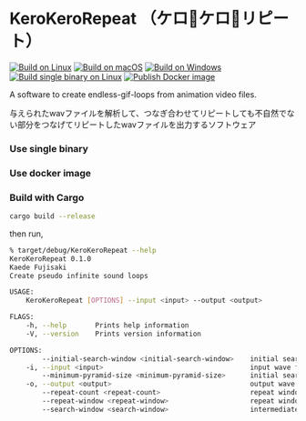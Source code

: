 # KeroKeroRepeat （ケロ🐸ケロ🐸リピート）

[![Build on Linux](https://github.com/ledyba/KeroKeroRepeat/workflows/Build%20on%20Linux/badge.svg)](https://github.com/ledyba/KeroKeroRepeat/actions?query=workflow%3A%22Build+on+Linux%22)
[![Build on macOS](https://github.com/ledyba/KeroKeroRepeat/workflows/Build%20on%20macOS/badge.svg)](https://github.com/ledyba/KeroKeroRepeat/actions?query=workflow%3A%22Build+on+macOS%22)
[![Build on Windows](https://github.com/ledyba/KeroKeroRepeat/workflows/Build%20on%20Windows/badge.svg)](https://github.com/ledyba/KeroKeroRepeat/actions?query=workflow%3A%22Build+on+Windows%22)  
[![Build single binary on Linux](https://github.com/ledyba/KeroKeroRepeat/workflows/Build%20single%20binary%20on%20Linux/badge.svg)](https://github.com/ledyba/KeroKeroRepeat/actions?query=workflow%3A%22Build+single+binary+on+Linux%22)
[![Publish Docker image](https://github.com/ledyba/KeroKeroRepeat/workflows/Publish%20Docker%20image/badge.svg)](https://github.com/ledyba/KeroKeroRepeat/actions?query=workflow%3A%22Publish+Docker+image%22)

A software to create endless-gif-loops from animation video files.

与えられたwavファイルを解析して、つなぎ合わせてリピートしても不自然でない部分をつなげてリピートしたwavファイルを出力するソフトウェア

### Use single binary

### Use docker image

### Build with Cargo

```bash
cargo build --release
```

then run,

```bash
% target/debug/KeroKeroRepeat --help
KeroKeroRepeat 0.1.0
Kaede Fujisaki
Create pseudo infinite sound loops

USAGE:
    KeroKeroRepeat [OPTIONS] --input <input> --output <output>

FLAGS:
    -h, --help       Prints help information
    -V, --version    Prints version information

OPTIONS:
        --initial-search-window <initial-search-window>    initial search window [default: 256]
    -i, --input <input>                                    input wave file
        --minimum-pyramid-size <minimum-pyramid-size>      initial search window [default: 1024]
    -o, --output <output>                                  output wave file
        --repeat-count <repeat-count>                      repeat window [default: 10]
        --repeat-window <repeat-window>                    repeat window [default: 2048]
        --search-window <search-window>                    intermediate search window [default: 512]
```

